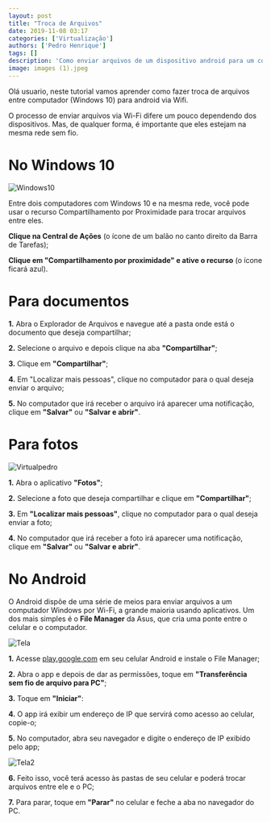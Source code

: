 ```yaml
---
layout: post
title: "Troca de Arquivos"
date: 2019-11-08 03:17
categories: ['Virtualização']
authors: ['Pedro Henrique'] 
tags: []
description: 'Como enviar arquivos de um dispositivo android para um computador com windows ligados a uma mesma rede wifi'
image: images (1).jpeg
---
```


  


Olá usuario, neste tutorial vamos aprender como fazer troca de arquivos entre computador (Windows 10) para android via Wifi.

O processo de enviar arquivos via Wi-Fi difere um pouco dependendo dos dispositivos. Mas, de qualquer forma, é importante que eles estejam na mesma rede sem fio.

#  No Windows 10

![Windows10](/42/images/post/Windows10.png)

 Entre dois computadores com Windows 10 e na mesma rede, você pode usar o recurso Compartilhamento por Proximidade para trocar arquivos entre eles. 

**Clique na Central de Ações** (o ícone de um balão no canto direito da Barra de Tarefas);

**Clique em "Compartilhamento por proximidade" e ative o recurso** (o ícone ficará azul).

# Para documentos

**1.** Abra o Explorador de Arquivos e navegue até a pasta onde está o documento que deseja compartilhar;

**2.** Selecione o arquivo e depois clique na aba **"Compartilhar"**;

**3.** Clique em **"Compartilhar"**;

**4.** Em "Localizar mais pessoas", clique no computador para o qual deseja enviar o arquivo;

**5.** No computador que irá receber o arquivo irá aparecer uma notificação, clique em **"Salvar"** ou **"Salvar e abrir"**.

# Para fotos

![Virtualpedro](/42/images/post/Virtualpedro.png)

**1.** Abra o aplicativo **"Fotos"**;

**2.** Selecione a foto que deseja compartilhar e clique em **"Compartilhar"**;

**3.** Em **"Localizar mais pessoas"**, clique no computador para o qual deseja enviar a foto;

**4.** No computador que irá receber a foto irá aparecer uma notificação, clique em **"Salvar"** ou **"Salvar e abrir"**.

# No Android

O Android dispõe de uma série de meios para enviar arquivos a um computador Windows por Wi-Fi, a grande maioria usando aplicativos. Um dos mais simples é o **File Manager** da Asus, que cria uma ponte entre o celular e o computador.

![Tela](/42/images/post/Tela.png)

**1.** Acesse [play.google.com]( play.google.com)
 em seu celular Android e instale o File Manager;

**2.** Abra o app e depois de dar as permissões, toque em **"Transferência sem fio de arquivo para PC"**;

**3.** Toque em **"Iniciar"**:

**4.** O app irá exibir um endereço de IP que servirá como acesso ao celular, copie-o;

**5.** No computador, abra seu navegador e digite o endereço de IP exibido pelo app;

![Tela2](/42/images/post/Tela2.png)

**6.** Feito isso, você terá acesso às pastas de seu celular e poderá trocar arquivos entre ele e o PC;

**7.** Para parar, toque em **"Parar"** no celular e feche a aba no navegador do PC.








